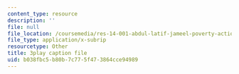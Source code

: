 ```yaml
---
content_type: resource
description: ''
file: null
file_location: /coursemedia/res-14-001-abdul-latif-jameel-poverty-action-lab-executive-training-evaluating-social-programs-2009-spring-2009/b038fbc5b80b7c775f473864cce94989_SW5Zfs97wSw.srt
file_type: application/x-subrip
resourcetype: Other
title: 3play caption file
uid: b038fbc5-b80b-7c77-5f47-3864cce94989
---
```

